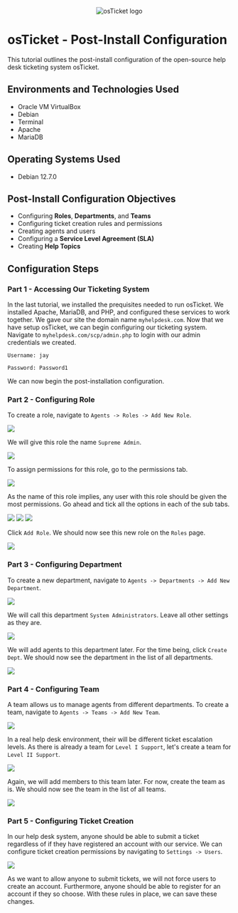 <p align="center">
<img src="https://i.imgur.com/Clzj7Xs.png" alt="osTicket logo"/>
</p>

<h1>osTicket - Post-Install Configuration</h1>
This tutorial outlines the post-install configuration of the open-source help desk ticketing system osTicket.<br />

<!-- 
<h2>Video Demonstration</h2>

- ### [YouTube: How To Configure osTicket, post-installation](https://www.youtube.com)
 -->

<h2>Environments and Technologies Used</h2>

- Oracle VM VirtualBox
- Debian
- Terminal
- Apache
- MariaDB

<h2>Operating Systems Used </h2>

- Debian 12.7.0

<h2>Post-Install Configuration Objectives</h2>

- Configuring **Roles**, **Departments**, and **Teams**
- Configuring ticket creation rules and permissions
- Creating agents and users
- Configuring a **Service Level Agreement (SLA)**
- Creating **Help Topics**

<h2>Configuration Steps</h2>

<h3>Part 1 - Accessing Our Ticketing System</h3>

In the last tutorial, we installed the prequisites needed to run  osTicket. We installed Apache, MariaDB, and PHP, and configured these services to work together. We gave our site the domain name `myhelpdesk.com`. Now that we have setup osTicket, we can begin configuring our ticketing system. Navigate to `myhelpdesk.com/scp/admin.php` to login with our admin credentials we created.

`Username: jay`

`Password: Password1`

We can now begin the post-installation configuration.

<h3>Part 2 - Configuring Role</h3>

To create a role, navigate to `Agents -> Roles -> Add New Role`.

<img src="images/CreateRole_1.png" />

We will give this role the name `Supreme Admin`.

<img src="images/CreateRole_2.png" />

To assign permissions for this role, go to the permissions tab.

<img src="images/CreateRole_3.png" />

As the name of this role implies, any user with this role should be given the most permissions. Go ahead and tick all the options in each of the sub tabs.

<img src="images/CreateRole_4.png" />

<img src="images/CreateRole_5.png" />

<img src="images/CreateRole_6.png" />

Click `Add Role`. We should now see this new role on the `Roles` page.

<img src="images/CreateRole_7.png" />

<h3>Part 3 - Configuring Department</h3>

To create a new department, navigate to `Agents -> Departments -> Add New Department`.

<img src="images/CreateDepartment_1.png" />

We will call this department `System Administrators`. Leave all other settings as they are.

<img src="images/CreateDepartment_2.png" />

We will add agents to this department later. For the time being, click `Create Dept`. We should now see the department in the list of all departments.

<img src="images/CreateDepartment_3.png" />

<h3>Part 4 - Configuring Team</h3>

A team allows us to manage agents from different departments. To create a team, navigate to `Agents -> Teams -> Add New Team`.

<img src="images/CreateTeam_1.png" />

In a real help desk environment, their will be different ticket escalation levels. As there is already a team for `Level I Support`, let's create a team for `Level II Support`.

<img src="images/CreateTeam_2.png" />

Again, we will add members to this team later. For now, create the team as is. We should now see the team in the list of all teams.

<img src="images/CreateTeam_3.png" />

<h3>Part 5 - Configuring Ticket Creation</h3>

In our help desk system, anyone should be able to submit a ticket regardless of if they have registered an account with our service. We can configure ticket creation permissions by navigating to `Settings -> Users`.

<img src="images/ConfigureTicketPermissions_1.png" />

As we want to allow anyone to submit tickets, we will not force users to create an account. Furthermore, anyone should be able to register for an account if they so choose. With these rules in place, we can save these changes.